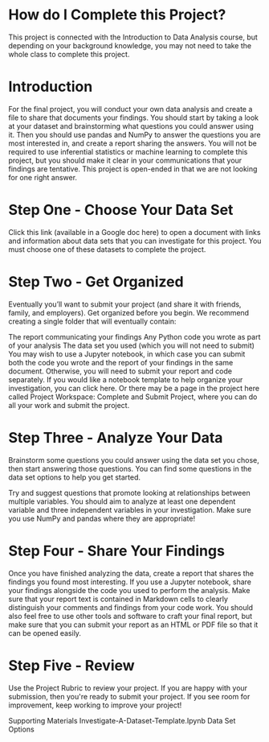 # How do I Complete this Project?
This project is connected with the Introduction to Data Analysis course, but depending on your background knowledge, you may not need to take the whole class to complete this project.

# Introduction
For the final project, you will conduct your own data analysis and create a file to share that documents your findings. You should start by taking a look at your dataset and brainstorming what questions you could answer using it. Then you should use pandas and NumPy to answer the questions you are most interested in, and create a report sharing the answers. You will not be required to use inferential statistics or machine learning to complete this project, but you should make it clear in your communications that your findings are tentative. This project is open-ended in that we are not looking for one right answer.

# Step One - Choose Your Data Set
Click this link (available in a Google doc here) to open a document with links and information about data sets that you can investigate for this project. You must choose one of these datasets to complete the project.

# Step Two - Get Organized
Eventually you’ll want to submit your project (and share it with friends, family, and employers). Get organized before you begin. We recommend creating a single folder that will eventually contain:

The report communicating your findings
Any Python code you wrote as part of your analysis
The data set you used (which you will not need to submit)
You may wish to use a Jupyter notebook, in which case you can submit both the code you wrote and the report of your findings in the same document. Otherwise, you will need to submit your report and code separately. If you would like a notebook template to help organize your investigation, you can click here. Or there may be a page in the project here called Project Workspace: Complete and Submit Project, where you can do all your work and submit the project.

# Step Three - Analyze Your Data
Brainstorm some questions you could answer using the data set you chose, then start answering those questions. You can find some questions in the data set options to help you get started.

Try and suggest questions that promote looking at relationships between multiple variables. You should aim to analyze at least one dependent variable and three independent variables in your investigation. Make sure you use NumPy and pandas where they are appropriate!

# Step Four - Share Your Findings
Once you have finished analyzing the data, create a report that shares the findings you found most interesting. If you use a Jupyter notebook, share your findings alongside the code you used to perform the analysis. Make sure that your report text is contained in Markdown cells to clearly distinguish your comments and findings from your code work. You should also feel free to use other tools and software to craft your final report, but make sure that you can submit your report as an HTML or PDF file so that it can be opened easily.

# Step Five - Review
Use the Project Rubric to review your project. If you are happy with your submission, then you're ready to submit your project. If you see room for improvement, keep working to improve your project!

Supporting Materials
 Investigate-A-Dataset-Template.Ipynb
 Data Set Options

